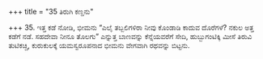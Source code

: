 +++
title = "35 ತಿರುಗಿ ಕಣ್ಡನು"

+++
35. ಇತ್ತ ಕಡೆ ನೋಡಿ, ಭೀಮನು “ಎಲೈ ತಬ್ಬಲಿಗಳಿರಾ ನೀವು ಕೊಂಡಾಡಿ ಕಾದುವ ದೊರೆಗಳೆ? ನಕುಲ ಅತ್ತ ಕಡೆಗೆ ನಡೆ. ಸಹದೇವಾ ನೀನೂ ತೊಲಗು” ಎನ್ನುತ್ತ ಬಾಣವನ್ನು ಕೆನ್ನೆಯವರೆಗೆ ಸೇದಿ, ಹುಬ್ಬುಗಂಟಿಕ್ಕಿ ಮೀಸೆ ತಿರುವಿ ತುಟಿಕಚ್ಚಿ,  ಕುರುಕುಲಕ್ಕೆ ಯಮಸ್ವರೂಪನಾದ ಭೀಮನು ವೇಗವಾಗಿ ರಥವನ್ನು ಬಿಟ್ಟನು.